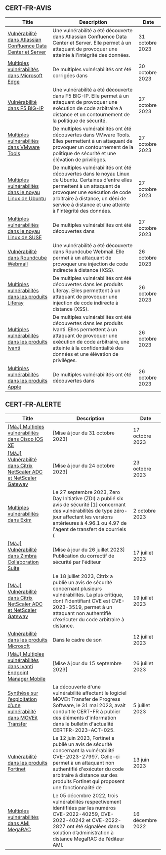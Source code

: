
## CERT-FR-AVIS
|Title|Description|Date|
|---|---|---|
| [Vulnérabilité dans Atlassian Confluence Data Center et Server](https://www.cert.ssi.gouv.fr/avis/CERTFR-2023-AVI-0899/) | Une vulnérabilité a été découverte dans Atlassian Confluence Data Center et Server. Elle permet à un attaquant de provoquer une atteinte à l'intégrité des données. | 31 octobre 2023 |
| [Multiples vulnérabilités dans Microsoft Edge](https://www.cert.ssi.gouv.fr/avis/CERTFR-2023-AVI-0898/) | De multiples vulnérabilités ont été corrigées dans  | 30 octobre 2023 |
| [Vulnérabilité dans F5 BIG-IP](https://www.cert.ssi.gouv.fr/avis/CERTFR-2023-AVI-0897/) | Une vulnérabilité a été découverte dans F5 BIG-IP. Elle permet à un attaquant de provoquer une exécution de code arbitraire à distance et un contournement de la politique de sécurité. | 27 octobre 2023 |
| [Multiples vulnérabilités dans VMware Tools](https://www.cert.ssi.gouv.fr/avis/CERTFR-2023-AVI-0896/) | De multiples vulnérabilités ont été découvertes dans VMware Tools. Elles permettent à un attaquant de provoquer un contournement de la politique de sécurité et une élévation de privilèges. | 27 octobre 2023 |
| [Multiples vulnérabilités dans le noyau Linux de Ubuntu](https://www.cert.ssi.gouv.fr/avis/CERTFR-2023-AVI-0895/) | De multiples vulnérabilités ont été découvertes dans le noyau Linux de Ubuntu. Certaines d'entre elles permettent à un attaquant de provoquer une exécution de code arbitraire à distance, un déni de service à distance et une atteinte à l'intégrité des données. | 27 octobre 2023 |
| [Multiples vulnérabilités dans le noyau Linux de SUSE](https://www.cert.ssi.gouv.fr/avis/CERTFR-2023-AVI-0894/) | De multiples vulnérabilités ont été découvertes dans  | 27 octobre 2023 |
| [Vulnérabilité dans Roundcube Webmail](https://www.cert.ssi.gouv.fr/avis/CERTFR-2023-AVI-0893/) | Une vulnérabilité a été découverte dans Roundcube Webmail. Elle permet à un attaquant de provoquer une injection de code indirecte à distance (XSS). | 26 octobre 2023 |
| [Multiples vulnérabilités dans les produits Liferay](https://www.cert.ssi.gouv.fr/avis/CERTFR-2023-AVI-0892/) | De multiples vulnérabilités ont été découvertes dans les produits Liferay. Elles permettent à un attaquant de provoquer une injection de code indirecte à distance (XSS). | 26 octobre 2023 |
| [Multiples vulnérabilités dans les produits Ivanti](https://www.cert.ssi.gouv.fr/avis/CERTFR-2023-AVI-0891/) | De multiples vulnérabilités ont été découvertes dans les produits Ivanti. Elles permettent à un attaquant de provoquer une exécution de code arbitraire, une atteinte à la confidentialité des données et une élévation de privilèges. | 26 octobre 2023 |
| [Multiples vulnérabilités dans les produits Apple](https://www.cert.ssi.gouv.fr/avis/CERTFR-2023-AVI-0890/) | De multiples vulnérabilités ont été découvertes dans  | 26 octobre 2023 |
## CERT-FR-ALERTE
|Title|Description|Date|
|---|---|---|
| [[MàJ] Multiples vulnérabilités dans Cisco IOS XE](https://www.cert.ssi.gouv.fr/alerte/CERTFR-2023-ALE-011/) | [Mise à jour du 31 octobre 2023] | 17 octobre 2023 |
| [[MàJ] Vulnérabilité dans Citrix NetScaler ADC et NetScaler Gateway](https://www.cert.ssi.gouv.fr/alerte/CERTFR-2023-ALE-012/) | [Mise à jour du 24 octobre 2023] | 23 octobre 2023 |
| [Multiples vulnérabilités dans Exim](https://www.cert.ssi.gouv.fr/alerte/CERTFR-2023-ALE-010/) | Le 27 septembre 2023, Zero Day Initiative (ZDI) a publié six avis de sécurité [1] concernant des vulnérabilités de type zéro-jour affectant les versions antérieures à 4.96.1 ou 4.97 de l'agent de transfert de courriels ( | 2 octobre 2023 |
| [[MàJ] Vulnérabilité dans Zimbra Collaboration Suite](https://www.cert.ssi.gouv.fr/alerte/CERTFR-2023-ALE-007/) | [Mise à jour du 26 juillet 2023] Publication du correctif de sécurité par l'éditeur | 17 juillet 2023 |
| [[MàJ] Vulnérabilité dans Citrix NetScaler ADC et NetScaler Gateway](https://www.cert.ssi.gouv.fr/alerte/CERTFR-2023-ALE-008/) | Le 18 juillet 2023, Citrix a publié un avis de sécurité concernant plusieurs vulnérabilités. La plus critique, dont l'identifiant CVE est CVE-2023-3519, permet à un attaquant non authentifié d'exécuter du code arbitraire à distance. | 19 juillet 2023 |
| [Vulnérabilité dans les produits Microsoft](https://www.cert.ssi.gouv.fr/alerte/CERTFR-2023-ALE-006/) | Dans le cadre de son  | 12 juillet 2023 |
| [[MàJ] Multiples vulnérabilités dans Ivanti Endpoint Manager Mobile](https://www.cert.ssi.gouv.fr/alerte/CERTFR-2023-ALE-009/) | [Mise à jour du 15 septembre 2023]  | 26 juillet 2023 |
| [Synthèse sur l’exploitation d’une vulnérabilité dans MOVEit Transfer](https://www.cert.ssi.gouv.fr/alerte/CERTFR-2023-ALE-005/) | La découverte d'une vulnérabilité affectant le logiciel MOVEit Transfer de Progress Software, le 31 mai 2023, avait conduit le CERT-FR à publier des éléments d'information dans le bulletin d'actualité CERTFR-2023-ACT-025. | 5 juillet 2023 |
| [Vulnérabilité dans les produits Fortinet](https://www.cert.ssi.gouv.fr/alerte/CERTFR-2023-ALE-004/) | Le 12 juin 2023, Fortinet a publié un avis de sécurité concernant la vulnérabilité CVE-2023-27997. Celle-ci permet à un attaquant non authentifié d'exécuter du code arbitraire à distance sur des produits Fortinet qui proposent une fonctionnalité de  | 13 juin 2023 |
| [Multiples vulnérabilités dans AMI MegaRAC](https://www.cert.ssi.gouv.fr/alerte/CERTFR-2022-ALE-014/) | Le 05 décembre 2022, trois vulnérabilités respectivement identifiées par les numéros CVE-2022-40259, CVE-2022-40242 et CVE-2022-2827 ont été signalées dans la solution d’administration à distance MegaRAC de l’éditeur AMI. | 16 décembre 2022 |
